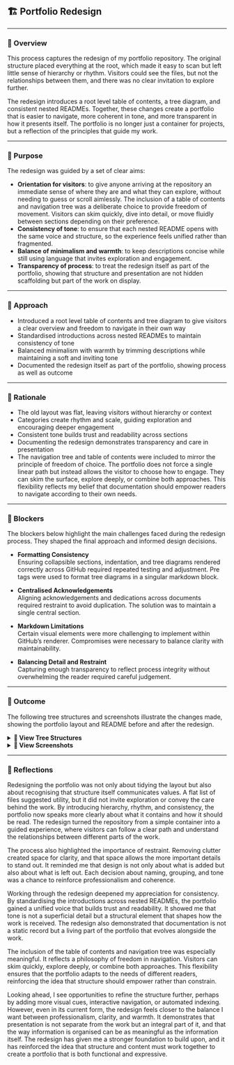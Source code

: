## 🏗️ Portfolio Redesign

---

### 📑 Overview
This process captures the redesign of my portfolio repository. The original structure placed everything at the root, which made it easy to scan but left little sense of hierarchy or rhythm. Visitors could see the files, but not the relationships between them, and there was no clear invitation to explore further.  

The redesign introduces a root level table of contents, a tree diagram, and consistent nested READMEs. Together, these changes create a portfolio that is easier to navigate, more coherent in tone, and more transparent in how it presents itself. The portfolio is no longer just a container for projects, but a reflection of the principles that guide my work.  

---

### 📌 Purpose
The redesign was guided by a set of clear aims:  

- **Orientation for visitors**: to give anyone arriving at the repository an immediate sense of where they are and what they can explore, without needing to guess or scroll aimlessly. The inclusion of a table of contents and navigation tree was a deliberate choice to provide freedom of movement. Visitors can skim quickly, dive into detail, or move fluidly between sections depending on their preference.  
- **Consistency of tone**: to ensure that each nested README opens with the same voice and structure, so the experience feels unified rather than fragmented.  
- **Balance of minimalism and warmth**: to keep descriptions concise while still using language that invites exploration and engagement.  
- **Transparency of process**: to treat the redesign itself as part of the portfolio, showing that structure and presentation are not hidden scaffolding but part of the work on display.  

---

### 📝 Approach
- Introduced a root level table of contents and tree diagram to give visitors a clear overview and freedom to navigate in their own way  
- Standardised introductions across nested READMEs to maintain consistency of tone  
- Balanced minimalism with warmth by trimming descriptions while maintaining a soft and inviting tone  
- Documented the redesign itself as part of the portfolio, showing process as well as outcome  

---

### 🎯 Rationale
- The old layout was flat, leaving visitors without hierarchy or context  
- Categories create rhythm and scale, guiding exploration and encouraging deeper engagement  
- Consistent tone builds trust and readability across sections  
- Documenting the redesign demonstrates transparency and care in presentation  
- The navigation tree and table of contents were included to mirror the principle of freedom of choice. The portfolio does not force a single linear path but instead allows the visitor to choose how to engage. They can skim the surface, explore deeply, or combine both approaches. This flexibility reflects my belief that documentation should empower readers to navigate according to their own needs.  

---

### 🚧 Blockers
The blockers below highlight the main challenges faced during the redesign process. They shaped the final approach and informed design decisions.

- **Formatting Consistency**  
  Ensuring collapsible sections, indentation, and tree diagrams rendered correctly across GitHub required repeated testing and adjustment. Pre tags were used to format tree diagrams in a singular markdown block.  

- **Centralised Acknowledgements**  
  Aligning acknowledgements and dedications across documents required restraint to avoid duplication. The solution was to maintain a single central section.  

- **Markdown Limitations**  
  Certain visual elements were more challenging to implement within GitHub’s renderer. Compromises were necessary to balance clarity with maintainability.  

- **Balancing Detail and Restraint**  
  Capturing enough transparency to reflect process integrity without overwhelming the reader required careful judgement.  

---

### 🏁 Outcome
The following tree structures and screenshots illustrate the changes made, showing the portfolio layout and README before and after the redesign.  

<details>
<summary><strong>🌳 View Tree Structures</strong></summary>

<pre>
📂 portfolio (before)
└── 📄 readme.md
</pre>

<pre>
📂 portfolio (after)
└── 📄 readme.md
    ├── 🎨 independent-projects
    ├── 📘 guided-projects
    ├── ⚙️ workflow-process
    ├── 📜 certificates
    └── 🤝 acknowledgements
</pre>

</details>

<details>
<summary><strong>📸 View Screenshots</strong></summary>

| Before | After |
|--------|-------|
| ![Portfolio Layout – Before](https://raw.githubusercontent.com/musman-uk/portfolio/main/workflow-process/portfolio-design/Porfolio%20Layout%20-%20Before.png) | ![Portfolio Layout – After](https://raw.githubusercontent.com/musman-uk/portfolio/main/workflow-process/portfolio-design/Portfolio%20Layout%20-%20After.png) |
| *Portfolio Layout* | *Portfolio Layout* |
| ![Portfolio README – Before](https://raw.githubusercontent.com/musman-uk/portfolio/main/workflow-process/portfolio-design/Portfolio%20README%20-%20Before.png) | ![Portfolio README – After](https://raw.githubusercontent.com/musman-uk/portfolio/main/workflow-process/portfolio-design/Portfolio%20README%20-%20After.png) |
| *Portfolio README* | *Portfolio README* |

</details>

---

### 💭 Reflections
Redesigning the portfolio was not only about tidying the layout but also about recognising that structure itself communicates values. A flat list of files suggested utility, but it did not invite exploration or convey the care behind the work. By introducing hierarchy, rhythm, and consistency, the portfolio now speaks more clearly about what it contains and how it should be read. The redesign turned the repository from a simple container into a guided experience, where visitors can follow a clear path and understand the relationships between different parts of the work.  

The process also highlighted the importance of restraint. Removing clutter created space for clarity, and that space allows the more important details to stand out. It reminded me that design is not only about what is added but also about what is left out. Each decision about naming, grouping, and tone was a chance to reinforce professionalism and coherence.  

Working through the redesign deepened my appreciation for consistency. By standardising the introductions across nested READMEs, the portfolio gained a unified voice that builds trust and readability. It showed me that tone is not a superficial detail but a structural element that shapes how the work is received. The redesign also demonstrated that documentation is not a static record but a living part of the portfolio that evolves alongside the work.  

The inclusion of the table of contents and navigation tree was especially meaningful. It reflects a philosophy of freedom in navigation. Visitors can skim quickly, explore deeply, or combine both approaches. This flexibility ensures that the portfolio adapts to the needs of different readers, reinforcing the idea that structure should empower rather than constrain.  

Looking ahead, I see opportunities to refine the structure further, perhaps by adding more visual cues, interactive navigation, or automated indexing. However, even in its current form, the redesign feels closer to the balance I want between professionalism, clarity, and warmth. It demonstrates that presentation is not separate from the work but an integral part of it, and that the way information is organised can be as meaningful as the information itself. The redesign has given me a stronger foundation to build upon, and it has reinforced the idea that structure and content must work together to create a portfolio that is both functional and expressive.  
